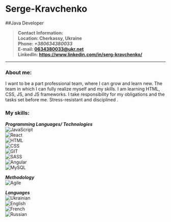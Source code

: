 # Serge-Kravchenko
##Java Developer

>**Contact Information:**  
**Location: Cherkassy, Ukraine**  
**Phone: _+380634380033_**  
**E-mail: 0634380033@ukr.net**  
**LinkedIn: https://www.linkedin.com/in/serg-kravchenko/**  
  
--- 
### About me:  
  
I want to be a part professional team, where I can grow and learn new. The team in which I can fully realize myself and my skills. I am learning HTML, CSS, JS, and JS frameworks. I take responsibility for my obligations and the tasks set before me. Stress-resistant and disciplined .  

### My skills:  
**_Programming Languages/ Technologies_**  
![JavaScript](https://img.shields.io/badge/-JavaScript-090909?style=plastic&logo=JavaScript)  
![React](https://img.shields.io/badge/-React-090909?style=plastic&logo=react)  
![HTML](https://img.shields.io/badge/-HTML-090909?style=plastic&logo=html5)  
![CSS](https://img.shields.io/badge/-CSS-090909?style=plastic&logo=css3)  
![GIT](https://img.shields.io/badge/-GIT-090909?style=plastic&logo=git)  
![SASS](https://img.shields.io/badge/-SASS-090909?style=plastic&logo=sass)  
![Angular](https://img.shields.io/badge/-Angular-090909?style=plastic&logo=angular)  
![MySQL](https://img.shields.io/badge/-MySQL-090909?style=plastic&logo=mysql)  

**_Methodology_**  
![Agile](https://img.shields.io/badge/-Agile-090909?style=plastic&logo=agile)  

**_Languages_**  
![Ukrainian](https://img.shields.io/badge/Ukrainian-native-yellowgreen)  
![English](https://img.shields.io/badge/English-intermediate-yellowgreen)  
![French](https://img.shields.io/badge/Polish-intermediate-yellowgreen)  
![Russian](https://img.shields.io/badge/Russian-native-yellowgreen)  

